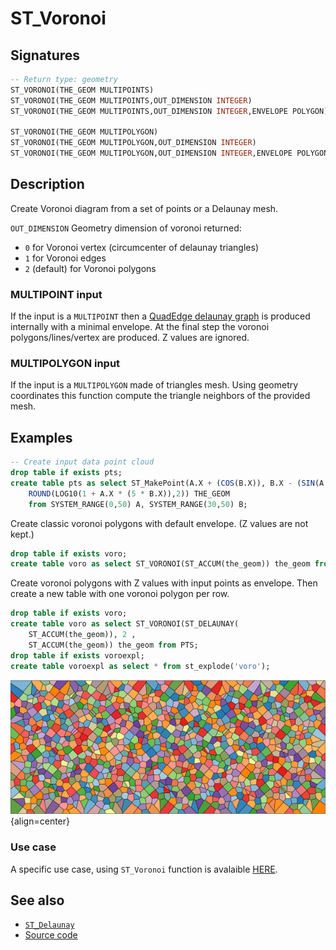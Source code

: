 # ST_Voronoi

## Signatures

```sql
-- Return type: geometry
ST_VORONOI(THE_GEOM MULTIPOINTS)
ST_VORONOI(THE_GEOM MULTIPOINTS,OUT_DIMENSION INTEGER)
ST_VORONOI(THE_GEOM MULTIPOINTS,OUT_DIMENSION INTEGER,ENVELOPE POLYGON)

ST_VORONOI(THE_GEOM MULTIPOLYGON)
ST_VORONOI(THE_GEOM MULTIPOLYGON,OUT_DIMENSION INTEGER)
ST_VORONOI(THE_GEOM MULTIPOLYGON,OUT_DIMENSION INTEGER,ENVELOPE POLYGON)
```

## Description

Create Voronoi diagram from a set of points or a Delaunay mesh.

`OUT_DIMENSION` Geometry dimension of voronoi returned:

 - `0` for Voronoi vertex (circumcenter of delaunay triangles)
 - `1` for Voronoi edges
 - `2` (default) for Voronoi polygons

### MULTIPOINT input

If the input is a `MULTIPOINT` then a [QuadEdge delaunay graph](http://tsusiatsoftware.net/jts/javadoc/com/vividsolutions/jts/triangulate/VoronoiDiagramBuilder.html) is produced internally with a minimal envelope. At the final step the voronoi polygons/lines/vertex are produced. Z values are ignored.

### MULTIPOLYGON input

If the input is  a `MULTIPOLYGON` made of triangles mesh. Using geometry coordinates this function compute the triangle neighbors of the provided mesh.

## Examples

```sql
-- Create input data point cloud
drop table if exists pts;
create table pts as select ST_MakePoint(A.X + (COS(B.X)), B.X - (SIN(A.X)), 
	ROUND(LOG10(1 + A.X * (5 * B.X)),2)) THE_GEOM 
	from SYSTEM_RANGE(0,50) A, SYSTEM_RANGE(30,50) B;
```

Create classic voronoi polygons with default envelope. (Z values are not kept.)
```sql
drop table if exists voro;
create table voro as select ST_VORONOI(ST_ACCUM(the_geom)) the_geom from PTS;
```

Create voronoi polygons with Z values with input points as envelope. Then create a new table with one voronoi polygon per row.

```sql
drop table if exists voro;
create table voro as select ST_VORONOI(ST_DELAUNAY(
	ST_ACCUM(the_geom)), 2 , 
	ST_ACCUM(the_geom)) the_geom from PTS;
drop table if exists voroexpl;
create table voroexpl as select * from st_explode('voro');
```

![](./voronoi_vitr.png){align=center}

### Use case
A specific use case, using `ST_Voronoi` function is avalaible [HERE](https://github.com/orbisgis/h2gis/wiki/3.1-Extract-central-skeleton).

## See also

* [`ST_Delaunay`](../ST_Delaunay)
* <a href="https://github.com/orbisgis/h2gis/blob/master/h2gis-functions/src/main/java/org/h2gis/functions/spatial/mesh/ST_Voronoi.java" target="_blank">Source code</a>
